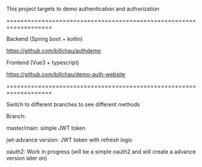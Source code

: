 
This project targets to demo authentication and authorization


===================================================================

Backend (Spring boot + kotlin)

https://github.com/billchau/authdemo


Frontend (Vue3 + typescript)

https://github.com/billchau/demo-auth-website


===================================================================

Switch to different branches to see different methods

Branch:

master/main: simple JWT token

jwt-advance version: JWT token with refresh logic

oauth2: Work in progress (will be a simple oauth2 and will create a advance version later on)
